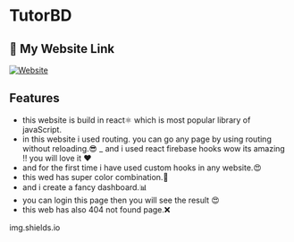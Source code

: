 # TutorBD

 


## 🔗 My Website Link
[![Website](https://img.shields.io/badge/let's-go-000?style=for-the-badge&logo=&logoColor=white)](https://chic-marigold-ba0c5a.netlify.app/services)
  

## Features

-  this website is build in react⚛️ which is most popular library of javaScript. 
- in this website i used routing. you can go any page by using routing without reloading.😎
_  and i used react firebase hooks wow its amazing !! you will love it ❤
-  and for the first time i have used custom hooks in any website.😍
- this wed has super color combination.🎨
- and i create a fancy dashboard.📊
- you can login this page then you will see the result 😍
- this web has also 404 not found page.❌

img.shields.io